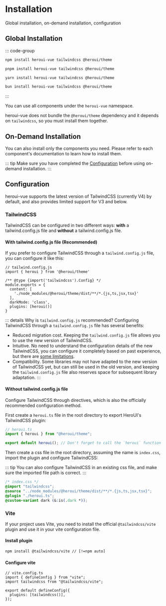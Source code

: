 # Installation
Global installation, on-demand installation, configuration

## Global Installation
::: code-group
```bash [npm]
npm install heroui-vue tailwindcss @heroui/theme
```
```bash [pnpm]
pnpm install heroui-vue tailwindcss @heroui/theme
```
```bash [yarn]
yarn install heroui-vue tailwindcss @heroui/theme
```
```bash [bun]
bun install heroui-vue tailwindcss @heroui/theme
```
:::

You can use all components under the `heroui-vue` namespace.

heroui-vue does not bundle the `@heroui/theme` dependency and it depends on `tailwindcss`, so you must install them together.

## On-Demand Installation
You can also install only the components you need. Please refer to each component's documentation to learn how to install them.

::: tip
Make sure you have completed the [Configuration](#configuration) before using on-demand installation.
:::

## Configuration
heroui-vue supports the latest version of TailwindCSS (currently V4) by default, and also provides limited support for V3 and below.

### TailwindCSS
TailwindCSS can be configured in two different ways: **with** a tailwind.config.js file and **without** a tailwind.config.js file.

#### With tailwind.config.js file (Recommended)
If you prefer to configure TailwindCSS through a `tailwind.config.js` file, you can configure it like this:

```js{2,6,7,8,9,10}
// tailwind.config.js
import { heroui } from '@heroui/theme'

/** @type {import('tailwindcss').Config} */
module.exports = {
  content: [
    './node_modules/@heroui/theme/dist/**/*.{js,ts,jsx,tsx}'
  ],
  darkMode: 'class',
  plugins: [heroui()]
}
```

::: details Why is `tailwind.config.js` recommended?
Configuring TailwindCSS through a `tailwind.config.js` file has several benefits:

- Reduced migration cost. Keeping the `tailwind.config.js` file allows you to use the new version of TailwindCSS.
- Intuitive. No need to understand the configuration details of the new TailwindCSS, you can configure it completely based on past experience, but there are [some limitations](https://tailwindcss.com/docs/functions-and-directives#config-directive).
- Compatibility. Some libraries may not have adapted to the new version of TailwindCSS yet, but can still be used in the old version, and keeping the `tailwind.config.js` file also reserves space for subsequent library adaptation.
:::

#### Without tailwind.config.js file
Configure TailwindCSS through directives, which is also the officially recommended configuration method.

First create a `heroui.ts` file in the root directory to export HeroUI's TailwindCSS plugin:

```ts
// heroui.ts
import { heroui } from "@heroui/theme";

export default heroui(); // Don't forget to call the `heroui` function
```

Then create a css file in the root directory, assuming the name is `index.css`, import the plugin and configure TailwindCSS:

::: tip
You can also configure TailwindCSS in an existing css file, and make sure the imported file path is correct.
:::

```css
/* index.css */
@import "tailwindcss";
@source "../node_modules/@heroui/theme/dist/**/*.{js,ts,jsx,tsx}";
@plugin "./heroui.ts";
@custom-variant dark (&:is(.dark *));
```

### Vite
If your project uses Vite, you need to install the official `@tailwindcss/vite` plugin and use it in your vite configuration file.

#### Install plugin
```sh
npm install @tailwindcss/vite // [!=npm auto]
```

#### Configure vite
```ts{3,6}
// vite.config.ts
import { defineConfig } from "vite";
import tailwindcss from "@tailwindcss/vite";

export default defineConfig({
  plugins: [tailwindcss()],
});
```
